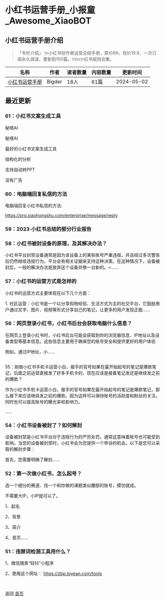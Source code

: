 # 小红书运营手册_小报童_Awesome_XiaoBOT

## 小红书运营手册介绍
> 「专栏介绍」 \n小红书创作者运营总结手册，原价69，现价19.9，一次订阅永久阅读，更新到100篇。\n\n小红书规则合集。  
  


|名称|作者|读者数量|内容数量|更新时间|
|---|---|---|---|---|
|[小红书运营手册](https://xiaobot.net/p/xhs2023?refer=0b133df9-27dc-423b-8101-639049001c13)|Bigder|18人|61篇|2024-05-02|

## 最近更新
### 61：小红书文案生成工具

秘塔AI

秘塔AI

最好的小红书文案生成工具

结构化的分析

支持自动转PPT

没有广告

### 60：电脑端回复私信的方法

电脑端回复小红书私信的方法:

https://pro.xiaohongshu.com/enterprise/message/reply

### 59：2023·小红书总结的部分行业报告

### 58：小红书被封设备的原理，及其解决办法？

小红书平台封禁设备通常是因为该设备上的某些账号严重违规，并且经过多次警告后仍然继续违规行为。平台会有相关证据来支持这种决策。在这种情况下，设备被封后，一般的解决办法是放弃这个设备并换一台新的。<......

### 57：小红书的运营方式是怎样的

小红书的运营方式主要体现在以下几个方面：

1\. 社区运营：小红书是一个以分享购物经验、生活方式为主的社交平台，它鼓励用户通过文字、图片、视频等形式分享自己的笔记，让更多的用户发现正能......

### 56：网页登录小红书，小红书后台会获取电脑什么信息？

在网页上登录小红书时，小红书后台可能会获取到你的浏览器信息、IP地址以及设备类型等基本信息。这些信息主要用于确保您的账号安全和提供更好的用户体验

例如，通过IP地址，小......

##
55：刚做小红书手机卡运营小白，接手的官号如果在最开始起号的笔记是爆款笔记，后面之前运营直接发了好多手机卡的，现在应该是接着笔记发还是继续发之前的爆款？

作为小红书手机卡运营小白，接手的官号如果在最开始起号的笔记是爆款笔记，那么接下来应该继续发之前的爆款。因为这样可以保持账号的活跃度和粉丝的关注，同时也可以提高账号的曝光率和影响力。

......

### 54：小红书设备被封了？如何解封

设备被封禁是小红书平台对于违规行为的严厉处罚，通常这意味着账号也可能受到影响。当您的设备被封禁时，小红书会为您提供一个申诉的机会。以下是您可以采取的解封步骤：

首先，您需要明确了解封......

### 52：第一次做小红书，怎么起号？

选一个细分的赛道、找一个和你做的课题类似腰部的账号，模仿就成。

不需要大IP，小IP就可以了。

1、起名

2、背景

3、简介

4、首页......

### 51：违禁词检测工具用什么？

1、微信搜素“轻抖”小程序

2、使用这个网址： https://zbp.toyean.com/tools


<a href="https://github.com/Reno9527/awesome-xiaobot" style="color: white; text-decoration: none;">awesome-xiaobot</a>

返回 [首页](../README.md)

